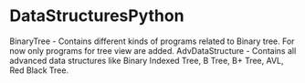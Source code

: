 # DataStructuresPython
 
 BinaryTree - Contains different kinds of programs related to Binary tree. For now only programs for tree view are added.
 AdvDataStructure - Contains all advanced data structures like Binary Indexed Tree, B Tree, B+ Tree, AVL, Red Black Tree.

